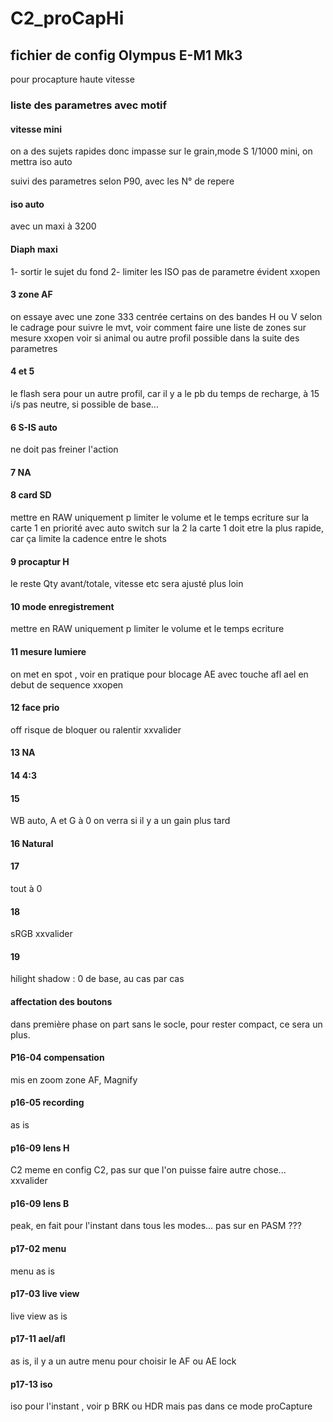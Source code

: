 # C2_proCapHi

## fichier de config Olympus E-M1 Mk3 
pour procapture haute vitesse

### liste des parametres avec motif

#### vitesse mini
on a des sujets rapides donc impasse sur le grain,mode S 1/1000 mini, on mettra iso auto

suivi des parametres selon P90, avec les N° de repere

#### iso auto
avec un maxi à 3200

#### Diaph maxi
1- sortir le sujet du fond
2- limiter les ISO
pas de parametre évident xxopen





#### 3 zone AF
on essaye avec une zone 333 centrée
certains on des bandes H ou V selon le cadrage pour suivre le mvt, voir comment faire une liste de zones sur mesure xxopen
voir si animal ou autre profil possible dans la suite des parametres



#### 4 et 5 
le flash sera pour un autre profil, car il y a le pb du temps de recharge, à 15 i/s pas neutre, si possible de base...

#### 6 S-IS auto
ne doit pas freiner l'action

#### 7 NA

#### 8 card SD
mettre en RAW uniquement p limiter le volume et le temps ecriture
sur la carte 1 en priorité avec auto switch sur la 2 
la carte 1 doit etre la plus rapide, car ça limite la cadence entre le shots

#### 9 procaptur H
le reste Qty avant/totale, vitesse etc sera ajusté plus loin

#### 10 mode enregistrement 
mettre en RAW uniquement p limiter le volume et le temps ecriture

#### 11 mesure lumiere
on met en spot , voir en pratique pour blocage AE avec touche afl ael en debut de sequence xxopen

#### 12  face prio    
off risque de bloquer ou ralentir  xxvalider

#### 13 NA

#### 14 4:3

#### 15 
WB auto, A et G à 0
on verra si il y a un gain plus tard

#### 16 Natural

#### 17
tout à 0

#### 18
sRGB xxvalider

#### 19 
hilight shadow : 0 de base, au cas par cas

#### affectation des boutons
dans première phase on part sans le socle, pour rester compact, ce sera un plus.

#### P16-04  compensation
mis en zoom zone AF, Magnify

#### p16-05 recording
as is

#### p16-09 lens H
C2 meme en config C2, pas sur que l'on puisse faire autre chose... xxvalider

#### p16-09 lens B
peak, en fait pour l'instant dans tous les modes... pas sur en PASM ???

#### p17-02 menu
menu as is

#### p17-03 live view
live view as is

#### p17-11 ael/afl
as is, il y a un autre menu pour choisir le AF ou AE lock

#### p17-13 iso
iso pour l'instant , voir p BRK ou HDR mais pas dans ce mode proCapture


